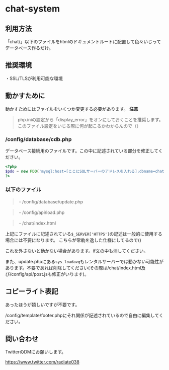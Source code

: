 # chat-system

## 利用方法
「chat/」以下のファイルをhtmlのドキュメントルートに配置して色々いじってデータベース作るだけ。
## 推奨環境
・SSL/TLSが利用可能な環境
## 動かすために
動かすためにはファイルをいくつか変更する必要があります。
**注意**
> php.iniの設定から「display_error」をオンにしておくことを推奨します。このファイル設定をいじる際に何が起こるかわからんので（）
### /config/database/cdb.php
データベース接続用のファイルです。この中に記述されている部分を修正してください。
```php
<?php
$pdo = new PDO('mysql:host=[ここにSQLサーバーのアドレスを入れる];dbname=chat;charset=utf8','SQL接続用のユーザーネーム','パスワード');
?>
```
### 以下のファイル
> ・/config/database/update.php

> ・/config/api/load.php

>・/chat/index.html

上記にファイルに記述されている`$_SERVER['HTTPS']`の記述は一般的に使用する場合には不要になります。
こちらが常軌を逸した仕様にしてるので()

これを外さないと動かない場合があります。if文の中も消してください。

また、update.phpにある`sys_loadavg`もレンタルサーバーでは動かない可能性があります。不要であれば削除してください(その際は/chat/index.html及び/config/api/post.jsも修正がいります)。

## コピーライト表記
あったほうが嬉しいですが不要です。

/config/template/footer.phpにそれ関係が記述されているので自由に編集してください。

## 問い合わせ
TwitterのDMにお願いします。

https://www.twitter.com/radiate038
